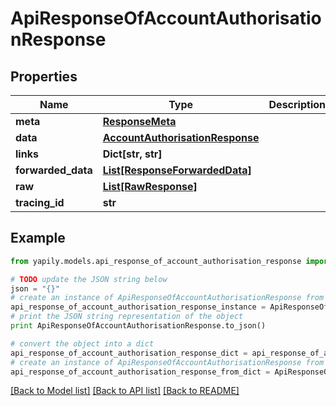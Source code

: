 # ApiResponseOfAccountAuthorisationResponse


## Properties
Name | Type | Description | Notes
------------ | ------------- | ------------- | -------------
**meta** | [**ResponseMeta**](ResponseMeta.md) |  | [optional] 
**data** | [**AccountAuthorisationResponse**](AccountAuthorisationResponse.md) |  | [optional] 
**links** | **Dict[str, str]** |  | [optional] 
**forwarded_data** | [**List[ResponseForwardedData]**](ResponseForwardedData.md) |  | [optional] 
**raw** | [**List[RawResponse]**](RawResponse.md) |  | [optional] 
**tracing_id** | **str** |  | [optional] 

## Example

```python
from yapily.models.api_response_of_account_authorisation_response import ApiResponseOfAccountAuthorisationResponse

# TODO update the JSON string below
json = "{}"
# create an instance of ApiResponseOfAccountAuthorisationResponse from a JSON string
api_response_of_account_authorisation_response_instance = ApiResponseOfAccountAuthorisationResponse.from_json(json)
# print the JSON string representation of the object
print ApiResponseOfAccountAuthorisationResponse.to_json()

# convert the object into a dict
api_response_of_account_authorisation_response_dict = api_response_of_account_authorisation_response_instance.to_dict()
# create an instance of ApiResponseOfAccountAuthorisationResponse from a dict
api_response_of_account_authorisation_response_from_dict = ApiResponseOfAccountAuthorisationResponse.from_dict(api_response_of_account_authorisation_response_dict)
```
[[Back to Model list]](../README.md#documentation-for-models) [[Back to API list]](../README.md#documentation-for-api-endpoints) [[Back to README]](../README.md)


